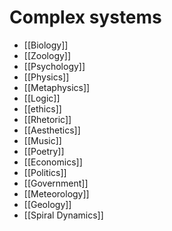  # Complex systems
 
-   [[Biology]]
-   [[Zoology]]
-   [[Psychology]]
-   [[Physics]]
-   [[Metaphysics]]
-   [[Logic]]
-   [[ethics]]
-   [[Rhetoric]]
-   [[Aesthetics]]
-   [[Music]]
-   [[Poetry]]
-   [[Economics]]
-   [[Politics]]
-   [[Government]]
-   [[Meteorology]]
-   [[Geology]]
- [[Spiral Dynamics]]